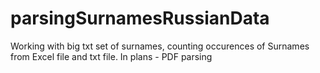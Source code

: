 # parsingSurnamesRussianData
Working with big txt set of surnames, counting occurences of Surnames from Excel file and txt file. In plans - PDF parsing
